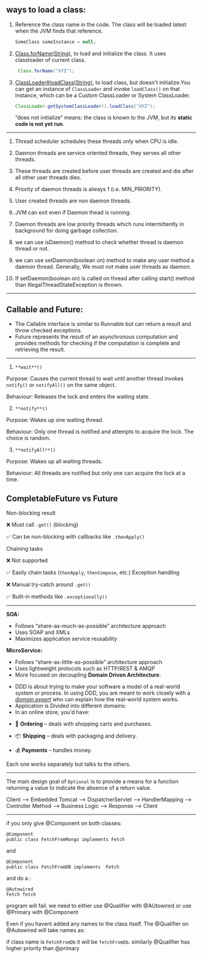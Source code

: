 ## ways to load a class:
1.  Reference the class name in the code. The class will be loaded latest when the JVM finds that reference.
    
    ```java
    SomeClass someInstance = null;
    ```
    
2.  [Class.forName(String)](http://docs.oracle.com/javase/6/docs/api/java/lang/Class.html#forName%28java.lang.String%29), to load and initialize the class. It uses classloader of current class.
    
    ```java
     Class.forName("XYZ");
    ```
    
3.  [ClassLoader#loadClass(String)](http://docs.oracle.com/javase/6/docs/api/java/lang/ClassLoader.html#loadClass%28java.lang.String%29), to load class, but doesn't initialize.You can get an instance of  `ClassLoader`  and invoke  `loadClass()`  on that instance, which can be a Custom ClassLoader or System ClassLoader.
    
    ```java
    ClassLoader.getSystemClassLoader().loadClass("XYZ");
    ```
    “does not initialize” means: the class is known to the JVM, but its **static code is not yet run**.

---
1.  Thread scheduler schedules these threads only when CPU is idle.
    
2.  Daemon threads are service oriented threads, they serves all other threads.
    
3.  These threads are created before user threads are created and die after all other user threads dies.

4.  Priority of daemon threads is always 1 (i.e. MIN_PRIORITY).
    
5.  User created threads are non daemon threads.
    
6.  JVM can exit even if Daemon thead is running.
    
7.  Daemon threads are low priority threads which runs intermittently in background for doing garbage collection.
    
8.  we can use isDaemon() method to check whether thread is daemon thread or not.

9.  we can use setDaemon(boolean on) method to make any user method a daemon thread. Generally, We must not make user threads as daemon.
   
10.  If setDaemon(boolean on) is called on thread after calling start() method than IllegalThreadStateException is thrown.
---
## Callable and Future:

-   The Callable interface is similar to Runnable but can return a result and throw checked exceptions.
-   Future represents the result of an asynchronous computation and provides methods for checking if the computation is complete and retrieving the result.

---
1.  `**wait**()`

Purpose: Causes the current thread to wait until another thread invokes  `notify()`  or  `notifyAll()`  on the same object.

Behaviour: Releases the lock and enters the waiting state.

2.  `**notify**()`

Purpose: Wakes up one waiting thread.

Behaviour: Only one thread is notified and attempts to acquire the lock. The choice is random.

3.  `**notifyAll**()`

Purpose: Wakes up all waiting threads.

Behaviour: All threads are notified but only one can acquire the lock at a time.

## CompletableFuture vs Future

Non-blocking result

❌ Must call `.get()` (blocking)

✅ Can be non-blocking with callbacks like `.thenApply()`

Chaining tasks

❌ Not supported

✅ Easily chain tasks (`thenApply`, `thenCompose`, etc.)
Exception handling

❌ Manual try-catch around `.get()`

✅ Built-in methods like `.exceptionally()`


---
**SOA:**

-   Follows “share-as-much-as-possible” architecture approach
-   Uses SOAP and XMLs
-   Maximizes application service reusability

**MicroService:**

-   Follows “share-as-little-as-possible” architecture approach
-   Uses lightweight protocols such as HTTP/REST & AMQP
-   More focused on decoupling
**Domain Driven Architecture**:
* DDD is about trying to make your software a model of a real-world system or process. In using DDD, you are meant to work closely with a _[domain expert](http://en.wikipedia.org/wiki/Domain_expert)_ who can explain how the real-world system works.
* Application is Divided into different domains:
* In an online store, you'd have:

-   🛒 **Ordering** – deals with shopping carts and purchases.
    
-   📦 **Shipping** – deals with packaging and delivery.
    
-   💰 **Payments** – handles money.
    

Each one works separately but talks to the others.


---
The main design goal of `Optional` is to provide a means for a function returning a value to indicate the absence of a return value.


Client --> Embedded Tomcat --> DispatcherServlet --> HandlerMapping --> Controller Method --> Business Logic --> Response --> Client

---
if you only give @Component on both classes:

```
@Component
public class FetchFromMongo implements Fetch
```
and 
```
@Component
public class FetchFromDB implements  Fetch
```
and do a :
```
@Autowired
Fetch fetch
```
program will fail. we need to either use @Qualifier with @AUtowired or use @Primary with @Component

Even if you havent added any names to the class itself. The @Qualifier on @Autowired will take names as:

if class name is `FetchFromDb` it will be `fetchFromDb`. similarly  @Qualifier has higher priority than @primary 
